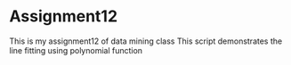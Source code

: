 # Assignment12
This is my assignment12 of data mining class
This script demonstrates the line fitting using polynomial function
